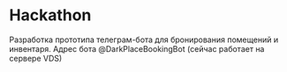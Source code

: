# Hackathon
Разработка прототипа телеграм-бота для бронирования помещений и инвентаря.
Адрес бота @DarkPlaceBookingBot (сейчас работает на сервере VDS)

